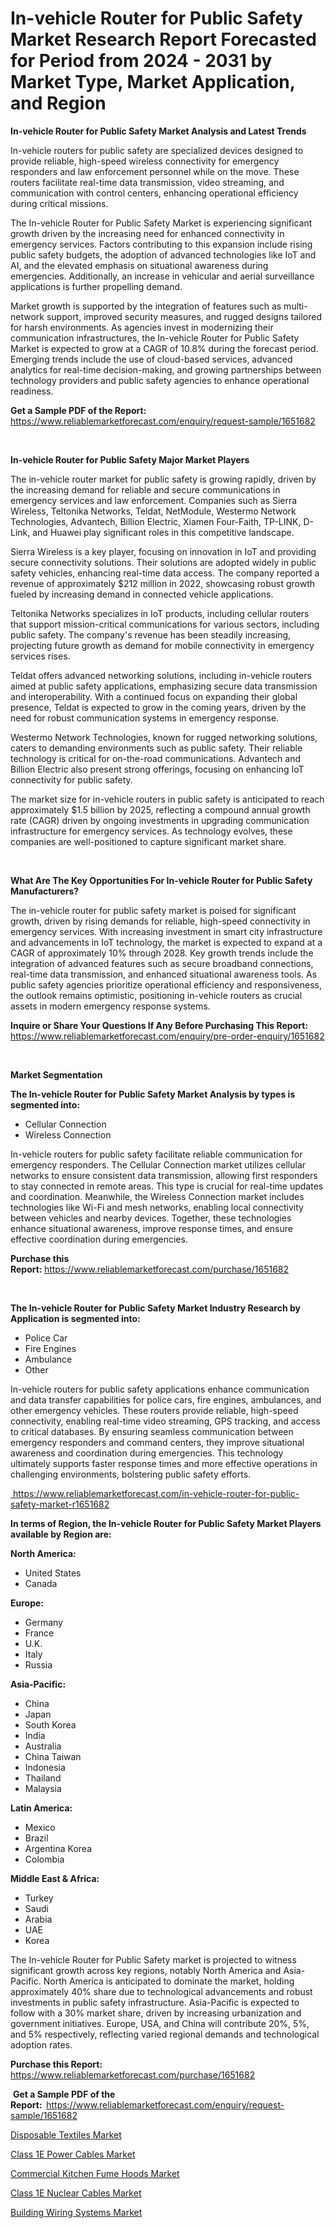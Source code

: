 <p><h1>In-vehicle Router for Public Safety Market Research Report Forecasted for Period from 2024 -  2031 by Market Type, Market Application, and Region</h1></p><p><strong>In-vehicle Router for Public Safety Market Analysis and Latest Trends</strong></p>
<p><p>In-vehicle routers for public safety are specialized devices designed to provide reliable, high-speed wireless connectivity for emergency responders and law enforcement personnel while on the move. These routers facilitate real-time data transmission, video streaming, and communication with control centers, enhancing operational efficiency during critical missions.</p><p>The In-vehicle Router for Public Safety Market is experiencing significant growth driven by the increasing need for enhanced connectivity in emergency services. Factors contributing to this expansion include rising public safety budgets, the adoption of advanced technologies like IoT and AI, and the elevated emphasis on situational awareness during emergencies. Additionally, an increase in vehicular and aerial surveillance applications is further propelling demand.</p><p>Market growth is supported by the integration of features such as multi-network support, improved security measures, and rugged designs tailored for harsh environments. As agencies invest in modernizing their communication infrastructures, the In-vehicle Router for Public Safety Market is expected to grow at a CAGR of 10.8% during the forecast period. Emerging trends include the use of cloud-based services, advanced analytics for real-time decision-making, and growing partnerships between technology providers and public safety agencies to enhance operational readiness.</p></p>
<p><strong>Get a Sample PDF of the Report:&nbsp;</strong> <a href="https://www.reliablemarketforecast.com/enquiry/request-sample/1651682?utm_campaign=1875&utm_medium=2&utm_source=Github&utm_content=ia&utm_term=08122024&utm_id=in-vehicle-router-for-public-safety">https://www.reliablemarketforecast.com/enquiry/request-sample/1651682</a></p>
<p>&nbsp;</p>
<p><strong>In-vehicle Router for Public Safety Major Market Players</strong></p>
<p><p>The in-vehicle router market for public safety is growing rapidly, driven by the increasing demand for reliable and secure communications in emergency services and law enforcement. Companies such as Sierra Wireless, Teltonika Networks, Teldat, NetModule, Westermo Network Technologies, Advantech, Billion Electric, Xiamen Four-Faith, TP-LINK, D-Link, and Huawei play significant roles in this competitive landscape.</p><p>Sierra Wireless is a key player, focusing on innovation in IoT and providing secure connectivity solutions. Their solutions are adopted widely in public safety vehicles, enhancing real-time data access. The company reported a revenue of approximately $212 million in 2022, showcasing robust growth fueled by increasing demand in connected vehicle applications.</p><p>Teltonika Networks specializes in IoT products, including cellular routers that support mission-critical communications for various sectors, including public safety. The company's revenue has been steadily increasing, projecting future growth as demand for mobile connectivity in emergency services rises.</p><p>Teldat offers advanced networking solutions, including in-vehicle routers aimed at public safety applications, emphasizing secure data transmission and interoperability. With a continued focus on expanding their global presence, Teldat is expected to grow in the coming years, driven by the need for robust communication systems in emergency response.</p><p>Westermo Network Technologies, known for rugged networking solutions, caters to demanding environments such as public safety. Their reliable technology is critical for on-the-road communications. Advantech and Billion Electric also present strong offerings, focusing on enhancing IoT connectivity for public safety.</p><p>The market size for in-vehicle routers in public safety is anticipated to reach approximately $1.5 billion by 2025, reflecting a compound annual growth rate (CAGR) driven by ongoing investments in upgrading communication infrastructure for emergency services. As technology evolves, these companies are well-positioned to capture significant market share.</p></p>
<p>&nbsp;</p>
<p><strong>What Are The Key Opportunities For In-vehicle Router for Public Safety Manufacturers?</strong></p>
<p><p>The in-vehicle router for public safety market is poised for significant growth, driven by rising demands for reliable, high-speed connectivity in emergency services. With increasing investment in smart city infrastructure and advancements in IoT technology, the market is expected to expand at a CAGR of approximately 10% through 2028. Key growth trends include the integration of advanced features such as secure broadband connections, real-time data transmission, and enhanced situational awareness tools. As public safety agencies prioritize operational efficiency and responsiveness, the outlook remains optimistic, positioning in-vehicle routers as crucial assets in modern emergency response systems.</p></p>
<p><strong>Inquire or Share Your Questions If Any Before Purchasing This Report:</strong> <a href="https://www.reliablemarketforecast.com/enquiry/pre-order-enquiry/1651682?utm_campaign=1875&utm_medium=2&utm_source=Github&utm_content=ia&utm_term=08122024&utm_id=in-vehicle-router-for-public-safety">https://www.reliablemarketforecast.com/enquiry/pre-order-enquiry/1651682</a></p>
<p>&nbsp;</p>
<p><strong>Market Segmentation</strong></p>
<p><strong>The In-vehicle Router for Public Safety Market Analysis by types is segmented into:</strong></p>
<p><ul><li>Cellular Connection</li><li>Wireless Connection</li></ul></p>
<p><p>In-vehicle routers for public safety facilitate reliable communication for emergency responders. The Cellular Connection market utilizes cellular networks to ensure consistent data transmission, allowing first responders to stay connected in remote areas. This type is crucial for real-time updates and coordination. Meanwhile, the Wireless Connection market includes technologies like Wi-Fi and mesh networks, enabling local connectivity between vehicles and nearby devices. Together, these technologies enhance situational awareness, improve response times, and ensure effective coordination during emergencies.</p></p>
<p><strong>Purchase this Report:&nbsp;</strong><a href="https://www.reliablemarketforecast.com/purchase/1651682?utm_campaign=1875&utm_medium=2&utm_source=Github&utm_content=ia&utm_term=08122024&utm_id=in-vehicle-router-for-public-safety">https://www.reliablemarketforecast.com/purchase/1651682</a></p>
<p>&nbsp;</p>
<p><strong>The In-vehicle Router for Public Safety Market Industry Research by Application is segmented into:</strong></p>
<p><ul><li>Police Car</li><li>Fire Engines</li><li>Ambulance</li><li>Other</li></ul></p>
<p><p>In-vehicle routers for public safety applications enhance communication and data transfer capabilities for police cars, fire engines, ambulances, and other emergency vehicles. These routers provide reliable, high-speed connectivity, enabling real-time video streaming, GPS tracking, and access to critical databases. By ensuring seamless communication between emergency responders and command centers, they improve situational awareness and coordination during emergencies. This technology ultimately supports faster response times and more effective operations in challenging environments, bolstering public safety efforts.</p></p>
<p><a href="https://www.reliablemarketforecast.com/in-vehicle-router-for-public-safety-market-r1651682?utm_campaign=1875&utm_medium=2&utm_source=Github&utm_content=ia&utm_term=08122024&utm_id=in-vehicle-router-for-public-safety">&nbsp;https://www.reliablemarketforecast.com/in-vehicle-router-for-public-safety-market-r1651682</a></p>
<p><strong>In terms of Region, the In-vehicle Router for Public Safety Market Players available by Region are:</strong></p>
<p>
    <p> <strong> North America: </strong>
        <ul>
            <li>United States</li>
            <li>Canada</li>
        </ul>
        </p> 
    <p> <strong> Europe: </strong>
        <ul>
            <li>Germany</li>
            <li>France</li>
            <li>U.K.</li>
            <li>Italy</li>
            <li>Russia</li>
        </ul>
        </p> 
    <p> <strong> Asia-Pacific: </strong>
        <ul>
            <li>China</li>
            <li>Japan</li>
            <li>South Korea</li>
            <li>India</li>
            <li>Australia</li>
            <li>China Taiwan</li>
            <li>Indonesia</li>
            <li>Thailand</li>
            <li>Malaysia</li>
        </ul>
        </p> 
    <p> <strong> Latin America: </strong>
        <ul>
            <li>Mexico</li>
            <li>Brazil</li>
            <li>Argentina Korea</li>
            <li>Colombia</li>
        </ul>
        </p> 
    <p> <strong> Middle East & Africa: </strong>
        <ul>
            <li>Turkey</li>
            <li>Saudi</li>
            <li>Arabia</li>
            <li>UAE</li>
            <li>Korea</li>
        </ul>
    </p>
    </p>
<p><p>The In-vehicle Router for Public Safety market is projected to witness significant growth across key regions, notably North America and Asia-Pacific. North America is anticipated to dominate the market, holding approximately 40% share due to technological advancements and robust investments in public safety infrastructure. Asia-Pacific is expected to follow with a 30% market share, driven by increasing urbanization and government initiatives. Europe, USA, and China will contribute 20%, 5%, and 5% respectively, reflecting varied regional demands and technological adoption rates.</p></p>
<p><strong>Purchase this Report: </strong><a href="https://www.reliablemarketforecast.com/purchase/1651682?utm_campaign=1875&utm_medium=2&utm_source=Github&utm_content=ia&utm_term=08122024&utm_id=in-vehicle-router-for-public-safety">https://www.reliablemarketforecast.com/purchase/1651682</a></p>
<p>&nbsp;<strong>Get a Sample PDF of the Report:&nbsp;&nbsp;</strong><a href="https://www.reliablemarketforecast.com/enquiry/request-sample/1651682?utm_campaign=1875&utm_medium=2&utm_source=Github&utm_content=ia&utm_term=08122024&utm_id=in-vehicle-router-for-public-safety">https://www.reliablemarketforecast.com/enquiry/request-sample/1651682</a></p>
<p><strong></strong></p>
<p><p><a href="https://www.linkedin.com/pulse/market-study-global-disposable-textiles-2024-2031-size-vy40e?utm_campaign=1875&utm_medium=2&utm_source=Github&utm_content=ia&utm_term=08122024&utm_id=in-vehicle-router-for-public-safety">Disposable Textiles Market</a></p><p><a href="https://www.linkedin.com/pulse/insightful-class-1e-power-cables-market-size-expected-cagr-b9jvc?utm_campaign=1875&utm_medium=2&utm_source=Github&utm_content=ia&utm_term=08122024&utm_id=in-vehicle-router-for-public-safety">Class 1E Power Cables Market</a></p><p><a href="https://github.com/Chiragrp22/Market-Research-Report-List-6/blob/main/commercial-kitchen-fume-hoods-market.md?utm_campaign=1875&utm_medium=2&utm_source=Github&utm_content=ia&utm_term=08122024&utm_id=in-vehicle-router-for-public-safety">Commercial Kitchen Fume Hoods Market</a></p><p><a href="https://www.linkedin.com/pulse/class-1e-nuclear-cables-market-trends-2024-2031-detailed-wd7dc?utm_campaign=1875&utm_medium=2&utm_source=Github&utm_content=ia&utm_term=08122024&utm_id=in-vehicle-router-for-public-safety">Class 1E Nuclear Cables Market</a></p><p><a href="https://www.linkedin.com/pulse/understanding-building-wiring-systems-market-key-insights-2ditc?utm_campaign=1875&utm_medium=2&utm_source=Github&utm_content=ia&utm_term=08122024&utm_id=in-vehicle-router-for-public-safety">Building Wiring Systems Market</a></p></p>